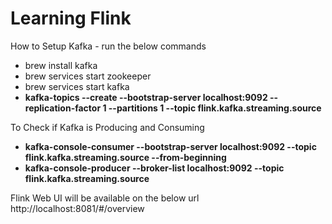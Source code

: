 # Learning Flink
How to Setup Kafka - run the below commands

 - brew install kafka
 - brew services start zookeeper
 - brew services start kafka
 - **kafka-topics --create --bootstrap-server localhost:9092 --replication-factor 1 --partitions 1 --topic flink.kafka.streaming.source**

To Check if Kafka is Producing and Consuming

 - **kafka-console-consumer --bootstrap-server localhost:9092 --topic flink.kafka.streaming.source --from-beginning**
 - **kafka-console-producer --broker-list localhost:9092 --topic flink.kafka.streaming.source**

Flink Web UI will be available on the below url
http://localhost:8081/#/overview
